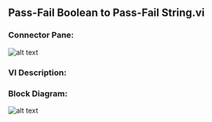 ## **Pass-Fail Boolean to Pass-Fail String.vi**
### Connector Pane:
![alt text](/Instrument%20Control/Digital/SubVIs/Pass-Fail%20Boolean%20to%20Pass-Fail%20String.vic.png "Pass-Fail Boolean to Pass-Fail String.vi connector pane")

### VI Description:


### Block Diagram:
![alt text](/Instrument%20Control/Digital/SubVIs/Pass-Fail%20Boolean%20to%20Pass-Fail%20String.vid.png "Pass-Fail Boolean to Pass-Fail String.vi block diagram")
